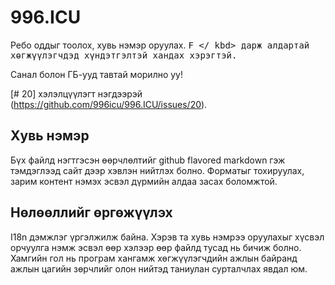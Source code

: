 996.ICU
===

Ребо оддыг тоолох, хувь нэмэр оруулах. <Kbd> F </ kbd> дарж алдартай хөгжүүлэгчдэд хүндэтгэлтэй хандах хэрэгтэй.

Санал болон ГБ-ууд тавтай морилно уу!

[# 20] хэлэлцүүлэгт нэгдээрэй (https://github.com/996icu/996.ICU/issues/20).

Хувь нэмэр
---
Бүх файлд нэгтгэсэн өөрчлөлтийг github flavored markdown гэж тэмдэглээд сайт дээр хэвлэн нийтлэх болно.
Форматыг тохируулах, зарим контент нэмэх эсвэл дүрмийн алдаа засах боломжтой.

Нөлөөллийг өргөжүүлэх
---
I18n дэмжлэг үргэлжилж байна.
Хэрэв та хувь нэмрээ оруулахыг хүсвэл орчуулга нэмж эсвэл өөр хэлээр өөр файлд тусад нь бичиж болно.
Хамгийн гол нь програм хангамж хөгжүүлэгчдийн ажлын байранд ажлын цагийн зөрчлийг олон нийтэд таниулан сурталчлах явдал юм.

